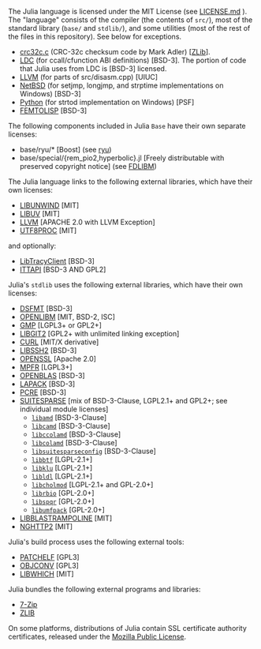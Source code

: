 The Julia language is licensed under the MIT License (see [LICENSE.md](./LICENSE.md) ). The "language" consists
of the compiler (the contents of `src/`), most of the standard library (`base/` and `stdlib/`),
and some utilities (most of the rest of the files in this repository). See below
for exceptions.

- [crc32c.c](https://stackoverflow.com/questions/17645167/implementing-sse-4-2s-crc32c-in-software) (CRC-32c checksum code by Mark Adler) [[ZLib](https://opensource.org/licenses/Zlib)].
- [LDC](https://github.com/ldc-developers/ldc/blob/master/LICENSE) (for ccall/cfunction ABI definitions) [BSD-3]. The portion of code that Julia uses from LDC is [BSD-3] licensed.
- [LLVM](https://releases.llvm.org/3.9.0/LICENSE.TXT) (for parts of src/disasm.cpp) [UIUC]
- [NetBSD](https://www.netbsd.org/about/redistribution.html) (for setjmp, longjmp, and strptime implementations on Windows) [BSD-3]
- [Python](https://docs.python.org/3/license.html) (for strtod implementation on Windows) [PSF]
- [FEMTOLISP](https://github.com/JeffBezanson/femtolisp) [BSD-3]

The following components included in Julia `Base` have their own separate licenses:

- base/ryu/* [Boost] (see [ryu](https://github.com/ulfjack/ryu/blob/master/LICENSE-Boost))
- base/special/{rem_pio2,hyperbolic}.jl [Freely distributable with preserved copyright notice] (see [FDLIBM](https://www.netlib.org/fdlibm))

The Julia language links to the following external libraries, which have their
own licenses:

- [LIBUNWIND](https://github.com/libunwind/libunwind/blob/master/LICENSE) [MIT]
- [LIBUV](https://github.com/JuliaLang/libuv/blob/julia-uv2-1.39.0/LICENSE) [MIT]
- [LLVM](https://releases.llvm.org/12.0.1/LICENSE.TXT) [APACHE 2.0 with LLVM Exception]
- [UTF8PROC](https://github.com/JuliaStrings/utf8proc) [MIT]

and optionally:

- [LibTracyClient](https://github.com/wolfpld/tracy/blob/master/LICENSE) [BSD-3]
- [ITTAPI](https://github.com/intel/ittapi/tree/master/LICENSES) [BSD-3 AND GPL2]

Julia's `stdlib` uses the following external libraries, which have their own licenses:

- [DSFMT](https://github.com/MersenneTwister-Lab/dSFMT/blob/master/LICENSE.txt) [BSD-3]
- [OPENLIBM](https://github.com/JuliaMath/openlibm/blob/master/LICENSE.md) [MIT, BSD-2, ISC]
- [GMP](https://gmplib.org/manual/Copying.html#Copying) [LGPL3+ or GPL2+]
- [LIBGIT2](https://github.com/libgit2/libgit2/blob/development/COPYING) [GPL2+ with unlimited linking exception]
- [CURL](https://curl.haxx.se/docs/copyright.html) [MIT/X derivative]
- [LIBSSH2](https://github.com/libssh2/libssh2/blob/master/COPYING) [BSD-3]
- [OPENSSL](https://www.openssl.org/source/license.html) [Apache 2.0]
- [MPFR](https://www.mpfr.org/mpfr-current/mpfr.html#Copying) [LGPL3+]
- [OPENBLAS](https://raw.github.com/xianyi/OpenBLAS/master/LICENSE) [BSD-3]
- [LAPACK](https://netlib.org/lapack/LICENSE.txt) [BSD-3]
- [PCRE](https://www.pcre.org/licence.txt) [BSD-3]
- [SUITESPARSE](https://github.com/DrTimothyAldenDavis/SuiteSparse/blob/master/LICENSE.txt) [mix of BSD-3-Clause, LGPL2.1+ and GPL2+; see individual module licenses]
  - [`libamd`](https://github.com/DrTimothyAldenDavis/SuiteSparse/blob/dev/AMD/Doc/License.txt) [BSD-3-Clause]
  - [`libcamd`](https://github.com/DrTimothyAldenDavis/SuiteSparse/blob/dev/CAMD/Doc/License.txt) [BSD-3-Clause]
  - [`libccolamd`](https://github.com/DrTimothyAldenDavis/SuiteSparse/blob/dev/CCOLAMD/Doc/License.txt) [BSD-3-Clause]
  - [`libcolamd`](https://github.com/DrTimothyAldenDavis/SuiteSparse/blob/dev/COLAMD/Doc/License.txt) [BSD-3-Clause]
  - [`libsuitesparseconfig`](https://github.com/DrTimothyAldenDavis/SuiteSparse/blob/dev/SuiteSparse_config/README.txt) [BSD-3-Clause]
  - [`libbtf`](https://github.com/DrTimothyAldenDavis/SuiteSparse/blob/dev/BTF/Doc/License.txt) [LGPL-2.1+]
  - [`libklu`](https://github.com/DrTimothyAldenDavis/SuiteSparse/blob/dev/KLU/Doc/License.txt) [LGPL-2.1+]
  - [`libldl`](https://github.com/DrTimothyAldenDavis/SuiteSparse/blob/dev/LDL/Doc/License.txt) [LGPL-2.1+]
  - [`libcholmod`](https://github.com/DrTimothyAldenDavis/SuiteSparse/blob/dev/CHOLMOD/Doc/License.txt) [LGPL-2.1+ and GPL-2.0+]
  - [`librbio`](https://github.com/DrTimothyAldenDavis/SuiteSparse/blob/dev/RBio/Doc/License.txt) [GPL-2.0+]
  - [`libspqr`](https://github.com/DrTimothyAldenDavis/SuiteSparse/blob/dev/SPQR/Doc/License.txt) [GPL-2.0+]
  - [`libumfpack`](https://github.com/DrTimothyAldenDavis/SuiteSparse/blob/dev/UMFPACK/Doc/License.txt) [GPL-2.0+]
- [LIBBLASTRAMPOLINE](https://github.com/staticfloat/libblastrampoline/blob/main/LICENSE) [MIT]
- [NGHTTP2](https://github.com/nghttp2/nghttp2/blob/master/COPYING) [MIT]

Julia's build process uses the following external tools:

- [PATCHELF](https://github.com/NixOS/patchelf/blob/master/COPYING) [GPL3]
- [OBJCONV](https://www.agner.org/optimize/#objconv) [GPL3]
- [LIBWHICH](https://github.com/vtjnash/libwhich/blob/master/LICENSE) [MIT]

Julia bundles the following external programs and libraries:

- [7-Zip](https://www.7-zip.org/license.txt)
- [ZLIB](https://zlib.net/zlib_license.html)

On some platforms, distributions of Julia contain SSL certificate authority certificates,
released under the [Mozilla Public License](https://en.wikipedia.org/wiki/Mozilla_Public_License).
